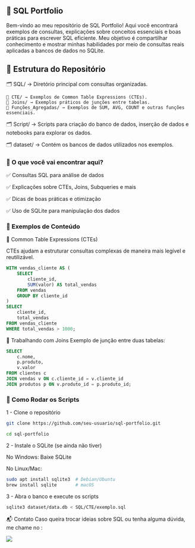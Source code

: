 
## 📌 SQL Portfolio

Bem-vindo ao meu repositório de SQL Portfolio! Aqui você encontrará exemplos de consultas, explicações sobre conceitos essenciais e boas práticas para escrever SQL eficiente. Meu objetivo é compartilhar conhecimento e mostrar minhas habilidades por meio de consultas reais aplicadas a bancos de dados no SQLite.

## 📂 Estrutura do Repositório

🗂️ SQL/ → Diretório principal com consultas organizadas.

```
📌 CTE/ → Exemplos de Common Table Expressions (CTEs).
📌 Joins/ → Exemplos práticos de junções entre tabelas.
📌 Funções_Agregadas/ → Exemplos de SUM, AVG, COUNT e outras funções essenciais.
```

🗂️ Script/ → Scripts para criação do banco de dados, inserção de dados e notebooks para explorar os dados.

🗂️ dataset/ → Contém os bancos de dados utilizados nos exemplos.

### 🚀 O que você vai encontrar aqui?

✅ Consultas SQL para análise de dados

✅ Explicações sobre CTEs, Joins, Subqueries e mais

✅ Dicas de boas práticas e otimização

✅ Uso de SQLite para manipulação dos dados

### 📖 Exemplos de Conteúdo

🔹 Common Table Expressions (CTEs)

CTEs ajudam a estruturar consultas complexas de maneira mais legível e reutilizável.

``` sql
WITH vendas_cliente AS (
    SELECT
        cliente_id,
        SUM(valor) AS total_vendas
    FROM vendas
    GROUP BY cliente_id
)
SELECT 
    cliente_id, 
    total_vendas
FROM vendas_cliente
WHERE total_vendas > 1000;
```

🔹 Trabalhando com Joins
Exemplo de junção entre duas tabelas:

``` sql
SELECT 
    c.nome, 
    p.produto, 
    v.valor
FROM clientes c
JOIN vendas v ON c.cliente_id = v.cliente_id
JOIN produtos p ON v.produto_id = p.produto_id;
```

### 📌 Como Rodar os Scripts

1 - Clone o repositório

``` bash
git clone https://github.com/seu-usuario/sql-portfolio.git

cd sql-portfolio
```

2 - Instale o SQLite (se ainda não tiver)

No Windows: Baixe SQLite

No Linux/Mac:

``` bash
sudo apt install sqlite3  # Debian/Ubuntu
brew install sqlite       # macOS
```

3 - Abra o banco e execute os scripts

``` bash
sqlite3 dataset/data.db < SQL/CTE/exemplo.sql
```

📬 Contato
Caso queira trocar ideias sobre SQL ou tenha alguma dúvida, me chame no :

  <a href="https://www.linkedin.com/in/caio-guimar%C3%A3ess/" target="_blank"><img src="https://img.shields.io/badge/-LinkedIn-%230077B5?style=for-the-badge&logo=linkedin&logoColor=white" target="blank"></a> 